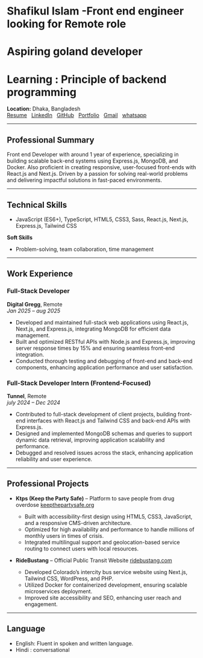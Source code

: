 # Shafikul Islam -Front end engineer looking for Remote role

# Aspiring goland developer

# Learning : Principle of backend programming 

**Location:** Dhaka, Bangladesh  
[Resume](https://drive.google.com/file/d/1CD45Q50NQeTbq9TWdCCGNveKSNNiTKpG/view) &nbsp; [LinkedIn](https://www.linkedin.com/in/md-shafik-285a34370/) &nbsp; [GitHub](https://github.com/si-tanbir) &nbsp; [Portfolio](https://shafik-protfolio.vercel.app/) &nbsp; [Gmail](mailto:shafiktanbir@gmail.com)  &nbsp; [whatsapp](https://wa.me/+8801776498126)  

---

## Professional Summary

Front end Developer with around 1 year of experience, specializing in building scalable back-end systems using Express.js, MongoDB, and Docker. Also proficient in creating responsive, user-focused front-ends with React.js and Next.js. Driven by a passion for solving real-world problems and delivering impactful solutions in fast-paced environments.

---

## Technical Skills

- JavaScript (ES6+), TypeScript, HTML5, CSS3, Sass, React.js, Next.js, Express.js, Tailwind CSS

**Soft Skills**

- Problem-solving, team collaboration, time management

---

## Work Experience

### **Full-Stack Developer**
**Digital Gregg**, Remote  
*Jan 2025 – aug 2025*

- Developed and maintained full-stack web applications using React.js, Next.js, and Express.js, integrating MongoDB for efficient data management.
- Built and optimized RESTful APIs with Node.js and Express.js, improving server response times by 15% and ensuring seamless front-end integration.
- Conducted thorough testing and debugging of front-end and back-end components, enhancing application performance and user satisfaction.

### **Full-Stack Developer Intern (Frontend-Focused)**
**Tunnel**, Remote  
*july 2024 – Dec 2024*

- Contributed to full-stack development of client projects, building front-end interfaces with React.js and Tailwind CSS and back-end APIs with Express.js.
- Designed and implemented MongoDB schemas and queries to support dynamic data retrieval, improving application scalability and performance.
- Debugged and resolved issues across the stack, enhancing application reliability and user experience.

---

## Professional Projects

- **Ktps (Keep the Party Safe)** – Platform to save people from drug overdose [keepthepartysafe.org](https://keepthepartysafe.org)
  - Built with accessibility-first design using HTML5, CSS3, JavaScript, and a responsive CMS-driven architecture.
  - Optimized for high availability and performance to handle millions of monthly users in times of crisis.
  - Integrated multilingual support and geolocation-based service routing to connect users with local resources.

- **RideBustang** – Official Public Transit Website [ridebustang.com](https://ridebustang.com)
  - Developed Colorado’s intercity bus service website using Next.js, Tailwind CSS, WordPress, and PHP.
  - Utilized Docker for containerized development, ensuring scalable microservices deployment.
  - Improved site accessibility and SEO, enhancing user reach and engagement.

---


## Language

- English: Fluent in spoken and written language.
- Hindi : conversational
